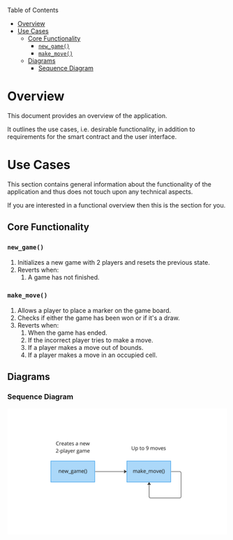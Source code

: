 Table of Contents
- [Overview](#overview)
- [Use Cases](#use-cases)
  - [Core Functionality](#core-functionality)
    - [`new_game()`](#new_game)
    - [`make_move()`](#make_move)
  - [Diagrams](#diagrams)
    - [Sequence Diagram](#sequence-diagram)

# Overview

This document provides an overview of the application.

It outlines the use cases, i.e. desirable functionality, in addition to requirements for the smart contract and the user interface.

# Use Cases

This section contains general information about the functionality of the application and thus does not touch upon any technical aspects.

If you are interested in a functional overview then this is the section for you.

## Core Functionality

### `new_game()`

1. Initializes a new game with 2 players and resets the previous state. 
2. Reverts when: 
   1. A game has not finished.

### `make_move()`

1. Allows a player to place a marker on the game board.
2. Checks if either the game has been won or if it's a draw.
3. Reverts when:
   1. When the game has ended.
   2. If the incorrect player tries to make a move.
   3. If a player makes a move out of bounds.
   4. If a player makes a move in an occupied cell.

## Diagrams

### Sequence Diagram

![TicTacToe Sequence Diagram](.docs/tictactoe-sequence-diagram.png)
